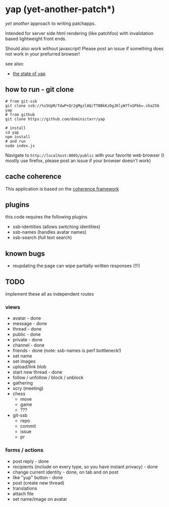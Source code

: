 # yap (yet-another-patch*)

_yet another_ approach to writing patchapps.

Intended for server side html rendering (like patchfoo)
with invalidation based lightweight front ends.

Should also work without javascript! Please post an issue if something does not work
in your prefurred browser!

see also:
  * [the state of yap](https://en.wikipedia.org/wiki/Yap)

## how to run - git clone

```
# from git-ssb
git clone ssb://%s5UpM/TdwP+Qr2gMgzlAQ/TTBBkKz0gJKlyW7fxGPbk=.sha256 yap
# from github
git clone https://github.com/dominictarr/yap

# install
cd yap
npm install
# and run
node index.js
```

Navigate to `http://localhost:8005/public` with your favorite web browser (I mostly use firefox,
please post an issue if your browser doesn't work)

## cache coherence

This application is based on the [coherence framework](https://github.com/dominictarr/coherence)

## plugins

this code requires the following plugins

* ssb-identities (allows switching identities)
* ssb-names (handles avatar names)
* ssb-search (full text search)

## known bugs

* reupdating the page can wipe partially written responses (!!!)

## TODO

implement these all as independent routes

### views

* avatar - done
* message - done
* thread - done
* public - done
* private - done
* channel - done
* friends - done (note: ssb-names is perf bottleneck!)
* set name
* set images
* upload/link blob
* start new thread - done
* follow / unfollow / block / unblock
* gathering
* scry (meeting)
* chess
  * move
  * game
  * ???
* git-ssb
  * repo
  * commit
  * issue
  * pr

### forms / actions

* post reply - done
* recipients (include on every type, so you have instant privacy) - done
* change current identity - done, on tab and on post
* like "yup" button - done
* post (create new thread)
* translations
* attach file
* set name/image on avatar





